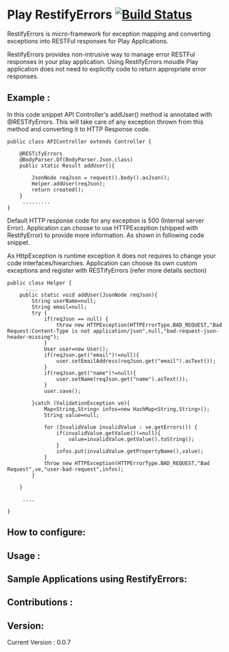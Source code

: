 Play RestifyErrors [![Build Status](https://travis-ci.org/rutvijkumarshah/play-restifyerrors.svg?branch=master)](https://travis-ci.org/rutvijkumarshah/play-restifyerrors)
==============
RestifyErrors is micro-framework for exception mapping and converting exceptions into RESTFul responses for Play Applications.

RestifyErrors provides non-intrusive way to manage error RESTFul responses in your play application.
Using RestifyErrors moudle Play application does not need to explicitly code to return appropriate error responses.


Example :
---------------------------------
In this code snippet API Controller's addUser() method is annotated with @RESTifyErrors. This will take care of any exception thrown from this method and converting it to HTTP Response code.
```
public class APIController extends Controller {

    @RESTifyErrors
    @BodyParser.Of(BodyParser.Json.class)
    public static Result addUser(){

        JsonNode reqJson = request().body().asJson();
        Helper.addUser(reqJson);
        return created();
    }
     .........
}
```
Default HTTP response code for any exception is 500 (Internal server Error). 
Application can choose to use HTTPException (shipped with RestifyError) to provide more information. 
As shown in following code snippet.

As HttpException is runtime exception it does not requires to change your code interfaces/hiearchies. Application can choose its own custom exceptions and register with RESTifyErrors (refer more details section)
```
public class Helper {
      ....
    public static void addUser(JsonNode reqJson){
        String userName=null;
        String email=null;
        try {
            if(reqJson == null) {
                throw new HTTPException(HTTPErrorType.BAD_REQUEST,"Bad Request:Content-Type is not application/json",null,"bad-request-json-header-missing");
            }
            User user=new User();
            if(reqJson.get("email")!=null){
                user.setEmailAddress(reqJson.get("email").asText());
            }
            if(reqJson.get("name")!=null){
                user.setName(reqJson.get("name").asText());
            }
            user.save();

        }catch (ValidationException ve){
            Map<String,String> infos=new HashMap<String,String>();
            String value=null;

            for (InvalidValue invalidValue : ve.getErrors()) {
                if(invalidValue.getValue()!=null){
                    value=invalidValue.getValue().toString();
                }
                infos.put(invalidValue.getPropertyName(),value);
            }
            throw new HTTPException(HTTPErrorType.BAD_REQUEST,"Bad Request",ve,"user-bad-request",infos);
        }

    }

     ....
     
}

```

How to configure:
------------------



Usage :
---------


Sample Applications using RestifyErrors:
--------------------------------------


Contributions :
--------------


Version:
---------
Current Version : 0.0.7
